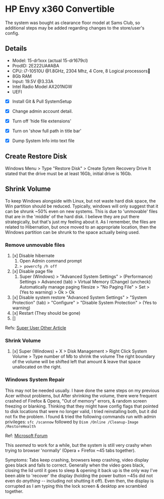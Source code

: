 #  HP Envy x360 Convertible

The system was bought as clearance floor model at Sams Club, so additional steps may be added regarding changes to the store/user's config.

## Details
- Model: 15-dr1xxx (actual 15-dr1679cl)
- ProdID: 2E222UA#ABA
- CPU: i7-10510U @1.8GHz, 2304 Mhz, 4 Core, 8 Logical processors
- 8Gb RAM
- Input: 19.5V @3.33A
- Intel Radio Model AX201NGW
- UEFI


- [x] Install Git & Pull SystemSetup
- [x] Change admin account detail.
- [x] Turn off 'hide file extensions'
- [x] Turn on 'show full path in title bar'
- [x] Dump System Info into text file


## Create Restore Disk

Windows Menu > Type "Restore Disk" > Create Sytem Recovery Drive
It stated that the drive must be at least 16Gb, initial drive is 16Gb.


## Shrink Volume

To keep Windows alongside with Linux, but not waste hard disk space, the Win partition should be reduced.
Typically, windows will only suggest that it can be shrunk ~50% even on new systems.  This is due to
'unmovable' files that are in the 'middle' of the hard disk.  I believe they are put there strategically, but that's just
my feeling about it.  As I remember, the files are related to Hibernation, but once moved to an appropriate location,
then the Windows partition can be shrunk to the space actually being used.

### Remove unmovable files

1. [x] Disable hibernate
   1. Open Admin command prompt
   2. `> powercfg /h off`
2. [x] Disable page file
   1. Super (Windows) > "Advanced System Settings" > (Performance) Settings > Advanced (tab) > Virtual Memory (Change)
    (uncheck) Automatically manage paging filesize > "No Paging File" > Set > (Yes to warning) > Ok > Ok 
3. [x] Disable system restore
    "Advanced System Settings" > "System Protection" (tab) > "Configure" > "Disable System Protection" > (Yes to warning)
4. [x] Restart (They should be gone)
5. [] 

Refs: [Super User ](https://superuser.com/questions/1017764/how-can-i-shrink-a-windows-10-partition)
[Other Article](https://www.download3k.com/articles/How-to-shrink-a-disk-volume-beyond-the-point-where-any-unmovable-files-are-located-00432)

### Shrink Volume

1. [x] Super (Windows) + X > Disk Management > Right Click System Volume > Type number of Mb to shrink the volume
    The right boundary of the volume will be shifted left that amount & leave that space unallocated on the right.

### Windows System Repair

This may not be needed usually. I have done the same steps on my previous Acer without problems, but After shrinking the volume, there were frequent crashed of Firefox & Opera, "Out of memory" errors, & random screen freezing or blanking.
Thinking that they might have config flags that pointed to disk locations that were no longer valid, I tried reinstalling both, but it did not fix the problem.  I found & tried the following commands run 
with admin privileges:
`sfc /scannow`
followed by
`Dism /Online /Cleanup-Image /RestoreHealth`

Ref: [Microsoft Forum](https://answers.microsoft.com/en-us/windows/forum/windows_10-update/system-file-check-sfc-scan-and-repair-system-files/bc609315-da1f-4775-812c-695b60477a93)

This *seemed* to work for a while, but the system is still very crashy when trying to browser 'normally' (Opera + Firefox ~45 tabs together).

Symptoms: Tabs keep crashing, browsers keep crashing, video display goes black and fails to correct. Generally when the video goes black, closing the lid until it goes to sleep & opening it back up is the only way I've been able to 'recover' the display (holding the power button ~45s did not even do *anything* -- including not shutting it off).  Even then, the display is corrupted as I am typing this the lock screen & desktop are scrambled together.
